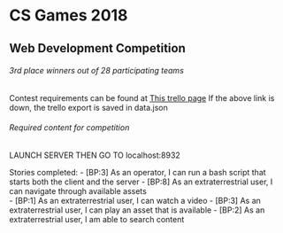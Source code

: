 
# CS Games 2018
## Web Development Competition
###### 3rd place winners out of 28 participating teams

Contest requirements can be found at [This trello page](https://trello.com/b/pT20udUF/csgames-bell-2018-user-stories-final-en-version)
If the above link is down, the trello export is saved in data.json


###### Required content for competition

LAUNCH SERVER THEN GO TO localhost:8932

Stories completed:
	- [BP:3] As an operator, I can run a bash script that starts both the client and the server
	- [BP:8] As an extraterrestrial user, I can navigate through available assets	
	- [BP:1] As an extraterrestrial user, I can watch a video
	- [BP:3] As an extraterrestrial user, I can play an asset that is available
	- [BP:2] As an extraterrestrial user, I am able to search content
